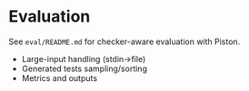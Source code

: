 # Evaluation

See `eval/README.md` for checker-aware evaluation with Piston.

- Large-input handling (stdin→file)
- Generated tests sampling/sorting
- Metrics and outputs

